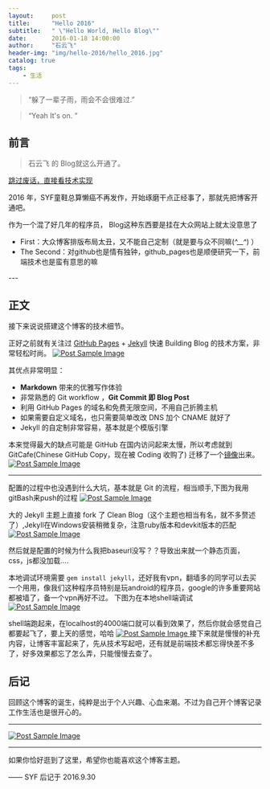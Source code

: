```yaml
---
layout:     post
title:      "Hello 2016"
subtitle:   " \"Hello World, Hello Blog\""
date:       2016-01-18 14:00:00
author:     "石云飞"
header-img: "img/hello-2016/hello_2016.jpg"
catalog: true
tags:
    - 生活
---
```

>  “躲了一辈子雨，雨会不会很难过.”

> “Yeah It's on. ”


## 前言

>石云飞 的 Blog就这么开通了。

[跳过废话，直接看技术实现 ](#build) 



2016 年，SYF童鞋总算懒癌不再发作，开始琢磨干点正经事了，那就先把博客开通吧。


作为一个混了好几年的程序员， Blog这种东西要是挂在大众网站上就太没意思了

 -  First：大众博客排版布局太丑，又不能自己定制（就是要与众不同嘛(*^__^*) ）
 -  The Second：对github也是情有独钟，github_pages也是顺便研究一下，前端技术也是蛮有意思的嘛





<p id = "build"></p>
---

## 正文

接下来说说搭建这个博客的技术细节。  

正好之前就有关注过 [GitHub Pages](https://pages.github.com/) + [Jekyll](http://jekyllrb.com/) 快速 Building Blog 的技术方案，非常轻松时尚。
<a href="{{ site.baseurl }}/img/jk.jpg">
    <img src="{{ site.baseurl }}/img/jk.jpg" alt="Post Sample Image">
</a>

其优点非常明显：

* **Markdown** 带来的优雅写作体验
* 非常熟悉的 Git workflow ，**Git Commit 即 Blog Post**
* 利用 GitHub Pages 的域名和免费无限空间，不用自己折腾主机
* 如果需要自定义域名，也只需要简单改改 DNS 加个 CNAME 就好了 
* Jekyll 的自定制非常容易，基本就是个模版引擎



本来觉得最大的缺点可能是 GitHub 在国内访问起来太慢，所以考虑就到 GitCafe(Chinese GitHub Copy，现在被 Coding 收购了) 迁移了一个[镜像](http://huxpro.coding.me)出来。
<a href="{{ site.baseurl }}/img/IMG_3144.PNG">
    <img src="{{ site.baseurl }}/img/IMG_3144.PNG" alt="Post Sample Image">
</a>




---

配置的过程中也没遇到什么大坑，基本就是 Git 的流程，相当顺手,下图为我用gitBash来push的过程
<a href="{{ site.baseurl }}/img/git1.jpg">
    <img src="{{ site.baseurl }}/img/git1.jpg" alt="Post Sample Image">
</a>

大的 Jekyll 主题上直接 fork 了 Clean Blog（这个主题也相当有名，就不多赘述了）,Jekyll在Windows安装稍微复杂，注意ruby版本和devkit版本的匹配
<a href="{{ site.baseurl }}/img/jk2.jpg">
    <img src="{{ site.baseurl }}/img/jk2.jpg" alt="Post Sample Image">
</a>

然后就是配置的时候为什么我把baseurl没写？？导致出来就一个静态页面，css，js都没加载....


本地调试环境需要 `gem install jekyll`，还好我有vpn，翻墙多的同学可以去买一个用用，像我们这种程序员特别是玩android的程序员，google的许多重要网站都被墙了，备一个vpn再好不过。
下图为在本地shell端调试
<a href="{{ site.baseurl }}/img/keyllSever.jpg">
    <img src="{{ site.baseurl }}/img/keyllSever.jpg" alt="Post Sample Image">
</a>

shell端跑起来，在localhost的4000端口就可以看到效果了，然后你就会感觉自己都要起飞了，要上天的感觉，哈哈
<a href="{{ site.baseurl }}/img/fly-bg.jpg">
    <img src="{{ site.baseurl }}/img/fly-bg.jpg" alt="Post Sample Image">
</a>
接下来就是慢慢的补充内容，让博客丰富起来了，先从技术写起吧，还有就是前端技术都忘得快差不多了，好多效果都忘了怎么弄，只能慢慢去查了。


## 后记

回顾这个博客的诞生，纯粹是出于个人兴趣、心血来潮。不过为自己开个博客记录工作生活也是很开心的。

---

<a href="{{ site.baseurl }}/img/hello-2016/hello_2016_end.jpg">
    <img src="{{ site.baseurl }}/img/hello-2016/hello_2016_end.jpg" alt="Post Sample Image">
</a>

---

如果你恰好逛到了这里，希望你也能喜欢这个博客主题。

—— SYF 后记于 2016.9.30



